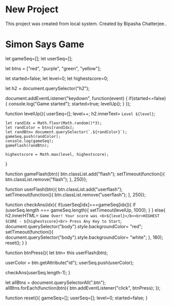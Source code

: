 # New Project 

This project was created from local system.
Created by Bipasha Chatterjee..

# Simon Says Game

let gameSeq=[];
let userSeq=[];

let btns = ["red", "purple", "green", "yellow"];

let started=false;
let level=0;
let highestscore=0;

let h2 = document.querySelector("h2");

document.addEventListener("keydown", function(event) {
    if(started==false){
        console.log("Game started");
        started=true;
        levelUp();
    }
});


function levelUp(){
    userSeq=[];
    level++;
    h2.innerText= `Level ${level}`;

    let randIdx = Math.floor(Math.random()*3);
    let randColor = btns[randIdx];
    let randBtn= document.querySelector(`.${randColor}`);
    gameSeq.push(randColor);
    console.log(gameSeq);
    gameFlash(randBtn);
    
    highestscore = Math.max(level, highestscore);
 }

function gameFlash(btn){
    btn.classList.add("flash");
    setTimeout(function(){
        btn.classList.remove("flash");
    }, 250)};

function userFlash(btn){
        btn.classList.add("userflash");
        setTimeout(function(){
            btn.classList.remove("userflash");
        }, 250)};

function checkAns(idx){
    if(userSeq[idx]===gameSeq[idx]){
    if (userSeq.length === gameSeq.length){
    setTimeout(levelUp, 1000);
    }
   } else{ 
    h2.innerHTML= `Game Over! Your score was <b>${level}</b><br>HIGHEST SCORE - ${highestscore}<br> Press Any Key to Start`;
    document.querySelector("body").style.backgroundColor= "red";
    setTimeout(function(){
        document.querySelector("body").style.backgroundColor= "white";
    }, 180);
    reset();
   }
} 

function btnPress(){
   let btn= this
   userFlash(btn);

   userColor = btn.getAttribute("id");
   userSeq.push(userColor);

   checkAns(userSeq.length-1);
}

let allBtns = document.querySelectorAll(".btn");
allBtns.forEach(function(btn){
    btn.addEventListener("click", btnPress);
});

function reset(){
    gameSeq=[];
    userSeq=[];
    level=0;
    started=false;
}
